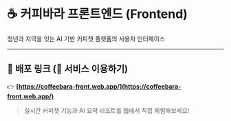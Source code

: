 # ☕ 커피바라 프론트엔드 (Frontend)

청년과 지역을 잇는 AI 기반 커피챗 플랫폼의 사용자 인터페이스

---

## 🚀 배포 링크 (🔗 서비스 이용하기)

👉 **[https://coffeebara-front.web.app/](https://coffeebara-front.web.app/)**  
> 실시간 커피챗 기능과 AI 요약 리포트를 웹에서 직접 체험해보세요!
